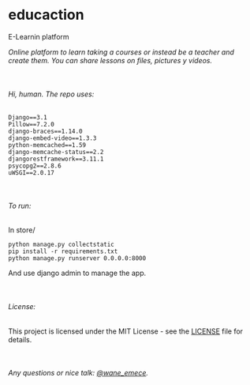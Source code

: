 &nbsp;

# educaction
E-Learnin platform 



*Online platform to learn taking a courses or instead be a teacher and create them. You can share lessons on files, pictures y videos.*

&nbsp;
###### Hi, human. The repo uses:
 
```
Django==3.1
Pillow==7.2.0
django-braces==1.14.0
django-embed-video==1.3.3
python-memcached==1.59
django-memcache-status==2.2
djangorestframework==3.11.1
psycopg2==2.8.6
uWSGI==2.0.17
```

&nbsp;
###### To run: 

In store/
  
```
python manage.py collectstatic
pip install -r requirements.txt 
python manage.py runserver 0.0.0.0:8000
```
And use django admin to manage the app.

&nbsp;
###### License:
This project is licensed under the MIT License - see the [LICENSE](https://github.com/BirdOnTheBranch/educaction/blob/master/LICENSE) file for details.

&nbsp;
###### Any questions or nice talk: [@wane_emece](https://twitter.com/WaneEmece).